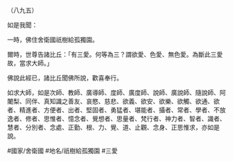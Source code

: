 （八九五）

如是我聞：

一時，佛住舍衛國祇樹給孤獨園。

爾時，世尊告諸比丘：「有三愛。何等為三？謂欲愛、色愛、無色愛。為斷此三愛故，當求大師。」

佛說此經已，諸比丘聞佛所說，歡喜奉行。

如求大師，如是次師、教師、廣導師、度師、廣度師、說師、廣說師、隨說師、阿闍梨、同伴、真知識之善友、哀愍、慈悲、欲義、欲安、欲樂、欲觸、欲通、欲者、精進者、方便者、出者、堅固者、勇猛者、堪能者、攝者、常者、學者、不放逸者、修者、思惟者、憶念者、覺想者、思量者、梵行者、神力者、智者、識者、慧者、分別者、念處、正勤、根、力、覺、道、止觀、念身、正思惟求，亦如是說。

#國家/舍衛國
#地名/祇樹給孤獨園
#三愛
